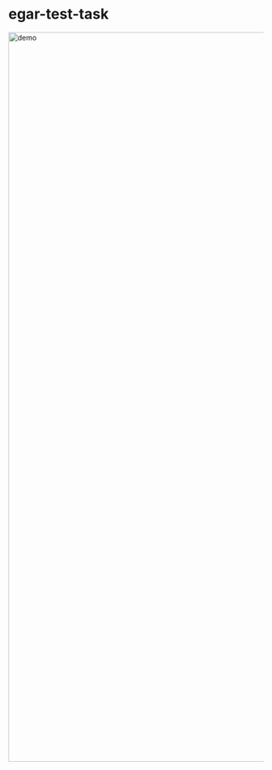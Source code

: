# egar-test-task

<img width="1440" alt="demo" src="https://user-images.githubusercontent.com/51795129/110155301-7c8d6480-7df6-11eb-9bea-6567c387cc83.png">
